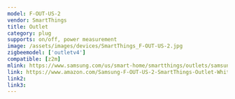 ```yaml
---
model: F-OUT-US-2
vendor: SmartThings
title: Outlet
category: plug
supports: on/off, power measurement
image: /assets/images/devices/SmartThings_F-OUT-US-2.jpg
zigbeemodel: ['outletv4']
compatible: [z2m]
mlink: https://www.samsung.com/us/smart-home/smartthings/outlets/samsung-smartthings-outlet-f-out-us-2/
link: https://www.amazon.com/Samsung-F-OUT-US-2-SmartThings-Outlet-White/dp/B073GV2PQY
link2: 
link3: 
---
```


